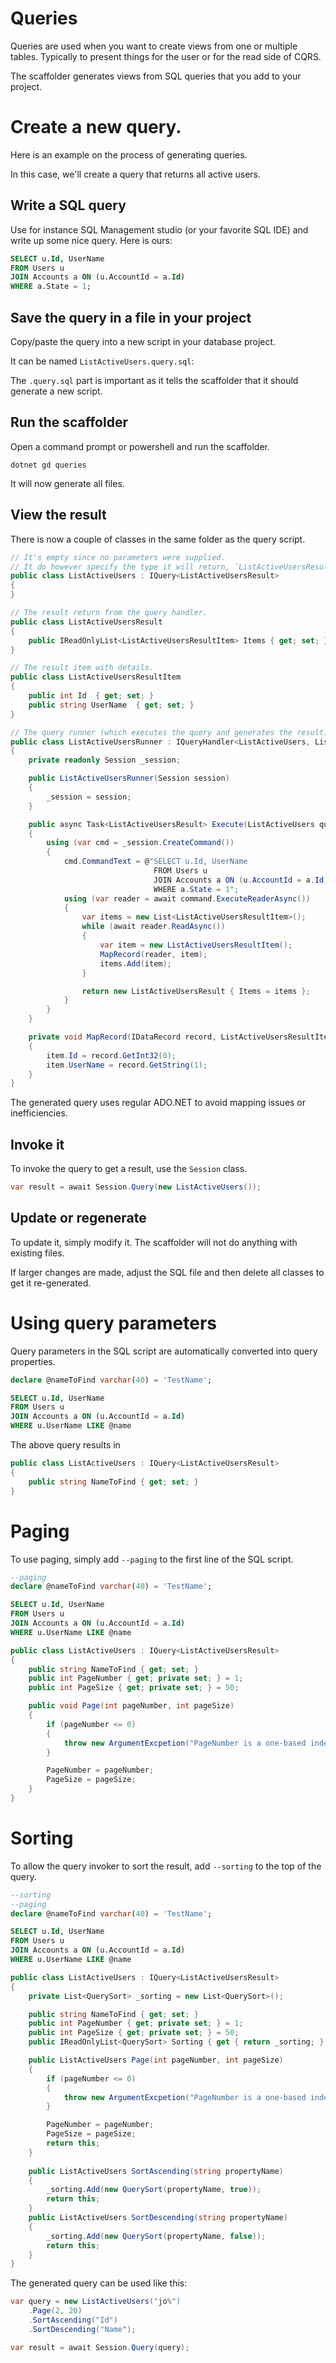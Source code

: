 Queries
=======

Queries are used when you want to create views from one or multiple tables. Typically to present things for the user or for the read side of CQRS.

The scaffolder generates views from SQL queries that you add to your project.

# Create a new query.

Here is an example on the process of generating queries.

In this case, we'll create a query that returns all active users.

## Write a SQL query

Use for instance SQL Management studio (or your favorite SQL IDE) and write up some nice query.
Here is ours:

```sql
SELECT u.Id, UserName
FROM Users u
JOIN Accounts a ON (u.AccountId = a.Id)
WHERE a.State = 1;
```

## Save the query in a file in your project

Copy/paste the query into a new script in your database project.

It can be named `ListActiveUsers.query.sql`:

The `.query.sql` part is important as it tells the scaffolder that it should generate a new script.

## Run the scaffolder

Open a command prompt or powershell and run the scaffolder.

```
dotnet gd queries
```

It will now generate all files.

## View the result

There is now a couple of classes in the same folder as the query script.

```csharp
// It's empty since no parameters were supplied. 
// It do however specify the type it will return, `ListActiveUsersResult`.
public class ListActiveUsers : IQuery<ListActiveUsersResult>
{
}

// The result return from the query handler.
public class ListActiveUsersResult
{
    public IReadOnlyList<ListActiveUsersResultItem> Items { get; set; }
}

// The result item with details.
public class ListActiveUsersResultItem
{
    public int Id  { get; set; }
    public string UserName  { get; set; }
}

// The query runner (which executes the query and generates the result).
public class ListActiveUsersRunner : IQueryHandler<ListActiveUsers, ListActiveUsersResult>
{
    private readonly Session _session;

    public ListActiveUsersRunner(Session session)
    {
        _session = session;
    }

    public async Task<ListActiveUsersResult> Execute(ListActiveUsers query)
    {
        using (var cmd = _session.CreateCommand())
        {
            cmd.CommandText = @"SELECT u.Id, UserName
                                FROM Users u
                                JOIN Accounts a ON (u.AccountId = a.Id)
                                WHERE a.State = 1";
            using (var reader = await command.ExecuteReaderAsync())
            {
                var items = new List<ListActiveUsersResultItem>();
                while (await reader.ReadAsync())
                {
                    var item = new ListActiveUsersResultItem();
                    MapRecord(reader, item);
                    items.Add(item);
                }

                return new ListActiveUsersResult { Items = items };
            }
        }
    }

    private void MapRecord(IDataRecord record, ListActiveUsersResultItem item)
    {
        item.Id = record.GetInt32(0);
        item.UserName = record.GetString(1);
    }
}
```

The generated query uses regular ADO.NET to avoid mapping issues or inefficiencies. 

## Invoke it

To invoke the query to get a result, use the `Session` class.

```csharp
var result = await Session.Query(new ListActiveUsers());
```

## Update or regenerate

To update it, simply modify it. The scaffolder will not do anything with existing files. 

If larger changes are made, adjust the SQL file and then delete all classes to get it re-generated.


# Using query parameters

Query parameters in the SQL script are automatically converted into query properties.

```sql
declare @nameToFind varchar(40) = 'TestName';

SELECT u.Id, UserName
FROM Users u
JOIN Accounts a ON (u.AccountId = a.Id)
WHERE u.UserName LIKE @name
```

The above query results in

```csharp
public class ListActiveUsers : IQuery<ListActiveUsersResult>
{
    public string NameToFind { get; set; }
}
```

# Paging

To use paging, simply add `--paging` to the first line of the SQL script.

```sql
--paging
declare @nameToFind varchar(40) = 'TestName';

SELECT u.Id, UserName
FROM Users u
JOIN Accounts a ON (u.AccountId = a.Id)
WHERE u.UserName LIKE @name
```

```csharp
public class ListActiveUsers : IQuery<ListActiveUsersResult>
{
    public string NameToFind { get; set; }
    public int PageNumber { get; private set; } = 1;
    public int PageSize { get; private set; } = 50;

    public void Page(int pageNumber, int pageSize)
    {
        if (pageNumber <= 0) 
        {
            throw new ArgumentExcpetion("PageNumber is a one-based index");
        }

        PageNumber = pageNumber;
        PageSize = pageSize;
    }
}
```

# Sorting

To allow the query invoker to sort the result, add `--sorting` to the top of the query.

```sql
--sorting
--paging
declare @nameToFind varchar(40) = 'TestName';

SELECT u.Id, UserName
FROM Users u
JOIN Accounts a ON (u.AccountId = a.Id)
WHERE u.UserName LIKE @name
```

```csharp
public class ListActiveUsers : IQuery<ListActiveUsersResult>
{
    private List<QuerySort> _sorting = new List<QuerySort>();

    public string NameToFind { get; set; }
    public int PageNumber { get; private set; } = 1;
    public int PageSize { get; private set; } = 50;
    public IReadOnlyList<QuerySort> Sorting { get { return _sorting; } private set { _sorting = new List<QuerySort>(value); } }

    public ListActiveUsers Page(int pageNumber, int pageSize)
    {
        if (pageNumber <= 0) 
        {
            throw new ArgumentExcpetion("PageNumber is a one-based index");
        }

        PageNumber = pageNumber;
        PageSize = pageSize;
        return this;
    }
    
    public ListActiveUsers SortAscending(string propertyName)
    {
        _sorting.Add(new QuerySort(propertyName, true));
        return this;
    }
    public ListActiveUsers SortDescending(string propertyName)
    {
        _sorting.Add(new QuerySort(propertyName, false));
        return this;
    }
}
```

The generated query can be used like this:

```csharp
var query = new ListActiveUsers('jo%")
    .Page(2, 20)
    .SortAscending("Id")
    .SortDescending("Name");

var result = await Session.Query(query);
```
